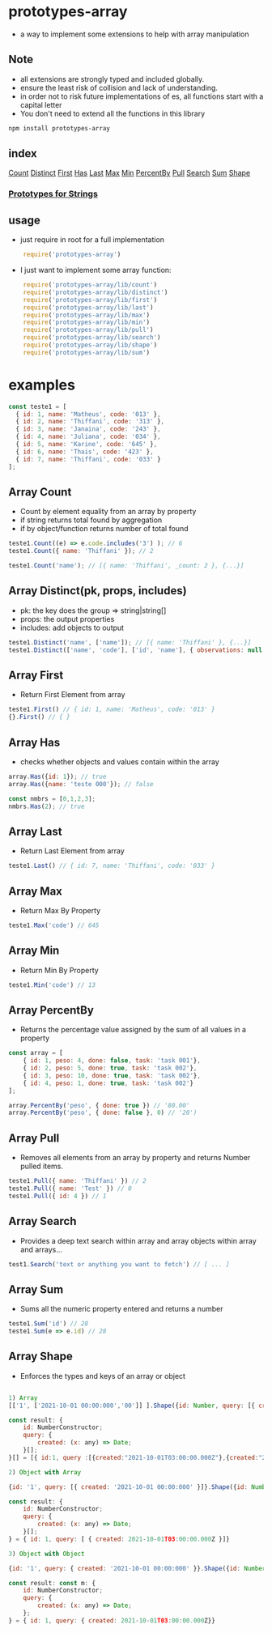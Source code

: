 # prototypes-array

- a way to implement some extensions to help with array manipulation

## Note
 
 - all extensions are strongly typed and included globally.
 - ensure the least risk of collision and lack of understanding.
 - in order not to risk future implementations of es, all functions start with a capital letter
 - You don't need to extend all the functions in this library


``` bash
npm install prototypes-array
```

## index 

[Count](#array-count)
[Distinct](#array-distinct)
[First](#array-first)
[Has](#array-has)
[Last](#array-last)
[Max](#array-max)
[Min](#array-min)
[PercentBy](#array-percentby)
[Pull](#array-pull)
[Search](#array-search)
[Sum](#array-sum)
[Shape](#array-shape)

### [Prototypes for Strings](https://github.com/mathec-x/-prototypes-string)

## usage

 - just require in root for a full implementation

``` js
    require('prototypes-array')
```

- I just want to implement some array function:

``` js
    require('prototypes-array/lib/count')
    require('prototypes-array/lib/distinct')
    require('prototypes-array/lib/first')
    require('prototypes-array/lib/last')
    require('prototypes-array/lib/max')
    require('prototypes-array/lib/min')
    require('prototypes-array/lib/pull')
    require('prototypes-array/lib/search')
    require('prototypes-array/lib/shape')
    require('prototypes-array/lib/sum')
``` 

# examples

``` js
const teste1 = [
  { id: 1, name: 'Matheus', code: '013' },
  { id: 2, name: 'Thiffani', code: '313' },
  { id: 3, name: 'Janaina', code: '243' },
  { id: 4, name: 'Juliana', code: '034' },
  { id: 5, name: 'Karine', code: '645' },
  { id: 6, name: 'Thais', code: '423' },
  { id: 7, name: 'Thiffani', code: '033' }
];
```

## Array Count

- Count by element equality from an array by property 
- if string returns total found by aggregation
- if by object/function returns number of total found

``` js
teste1.Count((e) => e.code.includes('3') ); // 6
teste1.Count({ name: 'Thiffani' }); // 2

teste1.Count('name'); // [{ name: 'Thiffani', _count: 2 }, {...}]
```

## Array Distinct(pk, props, includes)

- pk: the key does the group => string|string[]
- props: the output properties
- includes: add objects to output

``` js
teste1.Distinct('name', ['name']); // [{ name: 'Thiffani' }, {...}]
teste1.Distinct(['name', 'code'], ['id', 'name'], { observations: null })); // [{ id: 2, name: 'Thiffani',  observations: null  }, {...}]
```

## Array First

- Return First Element from array

``` js
teste1.First() // { id: 1, name: 'Matheus', code: '013' }
{}.First() // { }
```

## Array Has

- checks whether objects and values ​​contain within the array

``` js
array.Has({id: 1}); // true
array.Has({name: 'teste 000'}); // false

const nmbrs = [0,1,2,3];
nmbrs.Has(2); // true
```

## Array Last

- Return Last Element from array

``` js
teste1.Last() // { id: 7, name: 'Thiffani', code: '033' }
```

## Array Max

- Return Max By Property

``` js
teste1.Max('code') // 645
```

## Array Min

- Return Min By Property

``` js
teste1.Min('code') // 13
```

## Array PercentBy

- Returns the percentage value assigned by the sum of all values ​​in a property

``` js
const array = [
    { id: 1, peso: 4, done: false, task: 'task 001'},
    { id: 2, peso: 5, done: true, task: 'task 002'},
    { id: 3, peso: 10, done: true, task: 'task 002'},
    { id: 4, peso: 1, done: true, task: 'task 002'}
];

array.PercentBy('peso', { done: true }) // '80.00'
array.PercentBy('peso', { done: false }, 0) // '20')
```

## Array Pull

- Removes all elements from an array by property and returns Number pulled items.

``` js
teste1.Pull({ name: 'Thiffani' }) // 2
teste1.Pull({ name: 'Test' }) // 0
teste1.Pull({ id: 4 }) // 1
```

## Array Search

- Provides a deep text search within array and array objects within array and arrays...

``` js
test1.Search('text or anything you want to fetch') // [ ... ]
```

## Array Sum

- Sums all the numeric property entered and returns a number

``` js
teste1.Sum('id') // 28
teste1.Sum(e => e.id) // 28
```

## Array Shape

- Enforces the types and keys of an array or object

``` js 

1) Array
[['1', ['2021-10-01 00:00:000','00']] ].Shape({id: Number, query: [{ created: (x) => new Date(x) }]}) 

const result: {
    id: NumberConstructor;
    query: {
        created: (x: any) => Date;
    }[];
}[] = [{ id:1, query :[{created:"2021-10-01T03:00:00.000Z"},{created:"2000-01-01T02:00:00.000Z"}]}]

2) Object with Array

{id: '1', query: [{ created: '2021-10-01 00:00:000' }]}.Shape({id: Number, query: [{ created: (x) => new Date(x) }]}) 

const result: {
    id: NumberConstructor;
    query: {
        created: (x: any) => Date;
    }[];
} = { id: 1, query: [ { created: 2021-10-01T03:00:00.000Z }]}

3) Object with Object

{id: '1', query: { created: '2021-10-01 00:00:000' }}.Shape({id: Number, query: { created: (x) => new Date(x) }}) 

const result: const m: {
    id: NumberConstructor;
    query: {
        created: (x: any) => Date;
    };
} = { id: 1, query: { created: 2021-10-01T03:00:00.000Z}}

```
